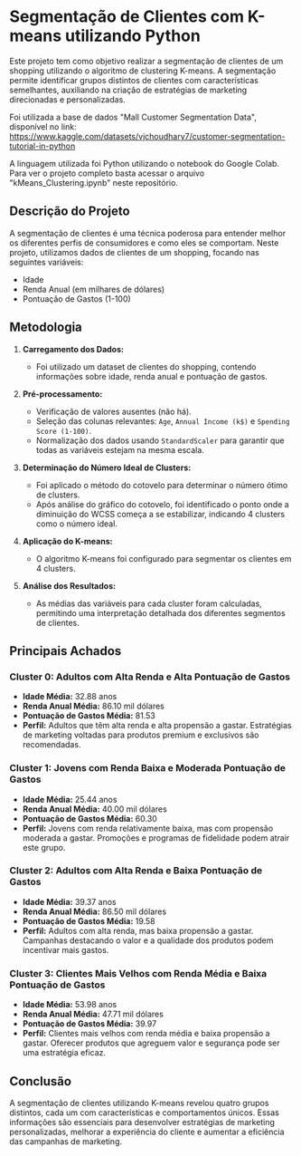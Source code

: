 # Segmentação de Clientes com K-means utilizando Python

Este projeto tem como objetivo realizar a segmentação de clientes de um shopping utilizando o algoritmo de clustering K-means. A segmentação permite identificar grupos distintos de clientes com características semelhantes, auxiliando na criação de estratégias de marketing direcionadas e personalizadas.

Foi utilizada a base de dados "Mall Customer Segmentation Data", disponível no link:
https://www.kaggle.com/datasets/vjchoudhary7/customer-segmentation-tutorial-in-python

A linguagem utilizada foi Python utilizando o notebook do Google Colab. Para ver o projeto completo basta acessar o arquivo "kMeans_Clustering.ipynb" neste repositório.

## Descrição do Projeto

A segmentação de clientes é uma técnica poderosa para entender melhor os diferentes perfis de consumidores e como eles se comportam. Neste projeto, utilizamos dados de clientes de um shopping, focando nas seguintes variáveis:
- Idade
- Renda Anual (em milhares de dólares)
- Pontuação de Gastos (1-100)

## Metodologia

1. **Carregamento dos Dados:**
   - Foi utilizado um dataset de clientes do shopping, contendo informações sobre idade, renda anual e pontuação de gastos.

2. **Pré-processamento:**
   - Verificação de valores ausentes (não há).
   - Seleção das colunas relevantes: `Age`, `Annual Income (k$)` e `Spending Score (1-100)`.
   - Normalização dos dados usando `StandardScaler` para garantir que todas as variáveis estejam na mesma escala.

3. **Determinação do Número Ideal de Clusters:**
   - Foi aplicado o método do cotovelo para determinar o número ótimo de clusters.
   - Após análise do gráfico do cotovelo, foi identificado o ponto onde a diminuição do WCSS começa a se estabilizar, indicando 4 clusters como o número ideal.

4. **Aplicação do K-means:**
   - O algoritmo K-means foi configurado para segmentar os clientes em 4 clusters.

5. **Análise dos Resultados:**
   - As médias das variáveis para cada cluster foram calculadas, permitindo uma interpretação detalhada dos diferentes segmentos de clientes.

## Principais Achados

### Cluster 0: Adultos com Alta Renda e Alta Pontuação de Gastos
- **Idade Média:** 32.88 anos
- **Renda Anual Média:** 86.10 mil dólares
- **Pontuação de Gastos Média:** 81.53
- **Perfil:** Adultos que têm alta renda e alta propensão a gastar. Estratégias de marketing voltadas para produtos premium e exclusivos são recomendadas.

### Cluster 1: Jovens com Renda Baixa e Moderada Pontuação de Gastos
- **Idade Média:** 25.44 anos
- **Renda Anual Média:** 40.00 mil dólares
- **Pontuação de Gastos Média:** 60.30
- **Perfil:** Jovens com renda relativamente baixa, mas com propensão moderada a gastar. Promoções e programas de fidelidade podem atrair este grupo.

### Cluster 2: Adultos com Alta Renda e Baixa Pontuação de Gastos
- **Idade Média:** 39.37 anos
- **Renda Anual Média:** 86.50 mil dólares
- **Pontuação de Gastos Média:** 19.58
- **Perfil:** Adultos com alta renda, mas baixa propensão a gastar. Campanhas destacando o valor e a qualidade dos produtos podem incentivar mais gastos.

### Cluster 3: Clientes Mais Velhos com Renda Média e Baixa Pontuação de Gastos
- **Idade Média:** 53.98 anos
- **Renda Anual Média:** 47.71 mil dólares
- **Pontuação de Gastos Média:** 39.97
- **Perfil:** Clientes mais velhos com renda média e baixa propensão a gastar. Oferecer produtos que agreguem valor e segurança pode ser uma estratégia eficaz.

## Conclusão

A segmentação de clientes utilizando K-means revelou quatro grupos distintos, cada um com características e comportamentos únicos. Essas informações são essenciais para desenvolver estratégias de marketing personalizadas, melhorar a experiência do cliente e aumentar a eficiência das campanhas de marketing.

